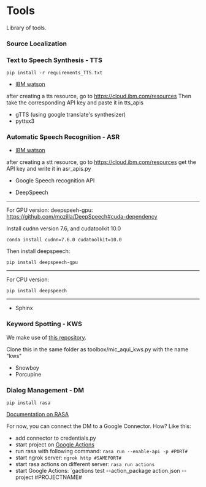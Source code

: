 # Tools
Library of tools.

### Source Localization


### Text to Speech Synthesis - TTS

`pip install -r requirements_TTS.txt`

* [IBM watson](https://cloud.ibm.com/apidocs/speech-to-text?code=python)

after creating a tts resource, go to https://cloud.ibm.com/resources
Then take the corresponding API key and paste it in tts_apis

* gTTS (using google translate's synthesizer)
* pyttsx3

### Automatic Speech Recognition - ASR

* [IBM watson](https://cloud.ibm.com/apidocs/speech-to-text?code=python)

after creating a stt resource, go to https://cloud.ibm.com/resources
get the API key and write it in asr_apis.py

* Google Speech recognition API

* DeepSpeech

------------------------
For GPU version:
deepspeeh-gpu:
https://github.com/mozilla/DeepSpeech#cuda-dependency

Install cudnn version 7.6, and cudatoolkit 10.0

`conda install cudnn=7.6.0 cudatoolkit=10.0`

Then install deepspeech:

`pip install deepspeech-gpu`

-----------------------
For CPU version:

`pip install deepspeech`

------------------------


* Sphinx

### Keyword Spotting - KWS

We make use of [this repository](https://github.com/Picovoice/wakeword-benchmark).

Clone this in the same folder as toolbox/mic_aqui_kws.py with the name "kws"

* Snowboy
* Porcupine

### Dialog Management - DM

`pip install rasa`

[Documentation on RASA](https://rasa.com/docs/rasa/)

For now, you can connect the DM to a Google Connector. How? Like this:

* add connector to credentials.py
* start project on [Google Actions](https://console.actions.google.com)
* run rasa with following command: `rasa run --enable-api -p #PORT#`
* start ngrok server: `ngrok http #SAMEPORT#`
* start rasa actions on different server: `rasa run actions`
* start Google Actions: `gactions test --action_package action.json --project #PROJECTNAME#
